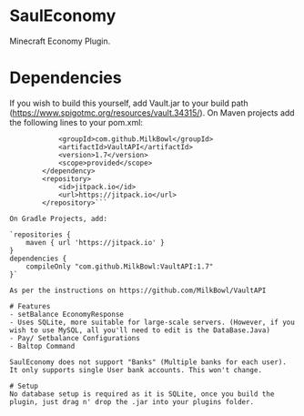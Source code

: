 # SaulEconomy
Minecraft Economy Plugin.

# Dependencies
If you wish to build this yourself, add Vault.jar to your build path (https://www.spigotmc.org/resources/vault.34315/). 
On Maven projects add the following lines to your pom.xml:

```     <dependency>
            <groupId>com.github.MilkBowl</groupId>  
            <artifactId>VaultAPI</artifactId>
            <version>1.7</version>
            <scope>provided</scope>
        </dependency>
        <repository>
            <id>jitpack.io</id>
            <url>https://jitpack.io</url>
        </repository>```

On Gradle Projects, add:

`repositories {
    maven { url 'https://jitpack.io' }
}
dependencies {
    compileOnly "com.github.MilkBowl:VaultAPI:1.7"
}`

As per the instructions on https://github.com/MilkBowl/VaultAPI

# Features
- setBalance EconomyResponse
- Uses SQLite, more suitable for large-scale servers. (However, if you wish to use MySQL, all you'll need to edit is the DataBase.Java)
- Pay/ Setbalance Configurations
- Baltop Command

SaulEconomy does not support "Banks" (Multiple banks for each user). It only supports single User bank accounts. This won't change.

# Setup
No database setup is required as it is SQLite, once you build the plugin, just drag n' drop the .jar into your plugins folder.

